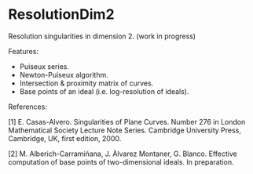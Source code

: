 # ResolutionDim2

Resolution singularities in dimension 2. (work in progress)

Features:

  - Puiseux series.
  - Newton-Puiseux algorithm.
  - Intersection & proximity matrix of curves.
  - Base points of an ideal (i.e. log-resolution of ideals).

References:

  [1] E. Casas-Alvero. Singularities of Plane Curves. Number 276 in London Mathematical Society Lecture Note Series. Cambridge University Press, Cambridge, UK, first edition, 2000.
  
  [2] M. Alberich-Carramiñana, J. Àlvarez Montaner, G. Blanco. Effective computation of base points of two-dimensional ideals.  In preparation.

